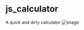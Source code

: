 # js_calculator
A quick and dirty calculator
![image](https://github.com/djokerjay/js_calculator/assets/152017070/7752665a-30da-4e41-9eea-82399e8dec09)
